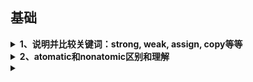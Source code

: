 
## 基础

<details>
<summary>
    <b>1、说明并比较关键词：strong, weak, assign, copy等等</b>
</summary>

`strong`表示指向并拥有该对象。其修饰的对象引用计数会增加1。该对象只要引用计数不为0则不会被销毁。当然强行将其设为nil可以销毁它。

`weak`表示指向但不拥有该对象。其修饰的对象引用计数不会增加。无需手动设置，该对象会自行在内存中销毁。

`assign`主要用于修饰基本数据类型，如`NSInteger`和`CGFloat`，这些数值主要存在于栈上。

`weak` 一般用来修饰对象，`assign`一般用来修饰基本数据类型。原因是`assign`修饰的对象被释放后，指针的地址依然存在，造成野指针，在堆上容易造成崩溃。而栈上的内存系统会自动处理，不会造成野指针。

`copy`与`strong`类似。不同之处是`strong`的复制是多个指针指向同一个地址，而`copy`的复制每次会在内存中拷贝一份对象，指针指向不同地址。`copy`一般用在修饰有可变对应类型的不可变对象上，如`NSString`, `NSArray`, `NSDictionary`。

`Objective-C` 中，基本数据类型的默认关键字是`atomic`, `readwrite`, `assign`；普通属性的默认关键字是`atomic`, `readwrite`, `strong`。

1、属性`readwrite`，`readonly`，`assign`，`retain`，`copy`，`nonatomic` 各自什么作用，他们在那种情况下用?

```
    readwrite：默认的属性，可读可写，生成setter和getter方法。

    readonly：只读，只生成getter方法，也就是说不能修改变量。

    assign：用于声明基本数据类型（int、float）仅设置变量，是赋值属性。

    retain：持有属性，setter方法将传入的参数先保留,再赋值,传入的参数 引用计数retaincount 会加1
```

在堆上开辟一块空间，用指针a指向，然后将指针a赋值(`assign`)给指针b，等于是a和b同时指向这块堆空间，当a不使用这块堆空间的时候，是否要释放这块堆空间？答案是肯定要的，但是这件堆空间被释放后，b就成了野指针。

如何避免这样的问题？ 这就引出了引用计数器，当a指针这块堆空间的时候，引用计数器+1，当b也指向的时候，引用计数器变成了2，当a不再指向这块堆空间时，release-1，引用计数器为1，当b也不指向这块堆空间时，release-1，引用计数器为0，调用`dealloc`函数，空间被释放

总结：当数据类型为`int`，`float`原生类型时，可以使用`assign`。如果是上面那种情况（对象）就是用retain。

`copy`：是赋值特性,`setter`方法将传入对象赋值一份;需要完全一份新的变量时,直接从堆区拿。

当属性是` NSString`、`NSArray`、`NSDictionary`时，既可以用`strong` 修饰，也可以用`copy`修饰。当用`strong`修饰的`NSString` 指向一个`NSMutableString`时，如果在不知情的情况下这个`NSMutableString`的别的引用修改了值，就会出现：一个不可变的字符串却被改变了的情况， 使用`copy`就不会出现这种情况。

 `nonatomic`：非原子性，可以多线程访问，效率高。

`atomic`：原子性，属性安全级别的表示，同一时刻只有一个线程访问，具有资源的独占性，但是效率很低。

`strong`：强引用，引用计数+ 1，ARC下，一个对象如果没有强引用，系统就会释放这个对象。

`weak`：弱引用，不会使引用计数+1.当一个指向对象的强引用都被释放时，这块空间依旧会被释放掉。

使用场景：在ARC下，如果使用`XIB` 或者`SB` 来创建控件，就使用 `weak`。纯代码创建控件时，用`strong`修饰，如果想用`weak` 修饰，就需要先创建控件，然后赋值给用`weak`修饰的对象。

查找了一些资料，发现主要原因是，`controller`需要拥有它自己的`view`（这个`view`是所以子控件的父`view`），因此`viewcontroller`对`view`就必须是强引用（strong reference）,得用`strong`修饰`view`。对于`lable`，它的父`view`是`view`，`view`需要拥有`label`，但是`controller`是不需要拥有`label`的。如果用`strong`修饰，在`view`销毁的情况下，`label`还仍然占有内存，因为`controller`还对它强引用；如果用`weak`修饰，在`view`销毁的时侯`label`的内存也同时被销毁，避免了僵尸指针出现。

用引用计数回答就是：因为`Controller`并不直接“拥有”控件，控件由它的父`view`“拥有”。使用`weak`关键字可以不增加控件引用计数，确保控件与父`view`有相同的生命周期。控件在被`addSubview`后，相当于控件引用计数+1；父`view`销毁后，所有的子`view`引用计数-1，则可以确保父`view`销毁时子`view`立即销毁。`weak`的控件在`removeFromSuperview`后也会立即销毁，而`stron`g的控件不会，因为`Controller`还保有控件强引用。

总结归纳为：当控件的父`view`销毁时，如果你还想继续拥有这个控件，就用`srtong`；如果想保证控件和父`view`拥有相同的生命周期，就用`weak`。当然在大多数情况下用两个都是可以的。

使用`weak`的时候需要特别注意的是：先将控件添加到`superview`上之后再赋值给`self`，避免控件被过早释放。
</details>

<details>
<summary>
<b>2、atomatic和nonatomic区别和理解</b>
</summary>

<br/><b>第一种</b><br/>

`atomic`和`nonatomic`区别用来决定编译器生成的`getter`和`setter`是否为原子操作。`atomic`提供多线程安全,是描述该变量是否支持多线程的同步访问，如果选择了`atomic` 那么就是说，系统会自动的创建`lock`锁，锁定变量。`nonatomic`禁止多线程，变量保护，提高性能。

> `atomic`：默认是有该属性的，这个属性是为了保证程序在多线程情况下，编译器会自动生成一些互斥加锁代码，避免该变量的读写不同步问题。

> `nonatomic`：如果该对象无需考虑多线程的情况，请加入这个属性，这样会让编译器少生成一些互斥加锁代码，可以提高效率。

> `atomic`的意思就是`setter/getter`这个函数，是一个原语操作。如果有多个线程同时调用`setter`的话，不会出现某一个线程执行完`setter`全部语句之前，另一个线程开始执行`setter`情况，相当于函数头尾加了锁一样，可以保证数据的完整性。`nonatomic`不保证`setter/getter`的原语行，所以你可能会取到不完整的东西。因此，在多线程的环境下原子操作是非常必要的，否则有可能会引起错误的结果。

比如`setter`函数里面改变两个成员变量，如果你用`nonatomic`的话，`getter`可能会取到只更改了其中一个变量时候的状态，这样取到的东西会有问题，就是不完整的。当然如果不需要多线程支持的话，用`nonatomic`就够了，因为不涉及到线程锁的操作，所以它执行率相对快些。

下面是载录的网上一段加了`atomic`的例子：
```
{lock}
    if (property != newValue) { 
        [property release]; 
        property = [newValue retain]; 
    }                   
{unlock}
```
可以看出来，用`atomic`会在多线程的设值取值时加锁，中间的执行层是处于被保护的一种状态，`atomic`是oc使用的一种线程保护技术，基本上来讲，就是防止在写入未完成的时候被另外一个线程读取，造成数据错误。而这种机制是耗费系统资源的，所以在iPhone这种小型设备上，如果没有使用多线程间的通讯编程，那么`nonatomic`是一个非常好的选择。

<br/><b>第二种</b><br/>

`atomic`和`nonatomic`用来决定编译器生成的`getter`和`setter`是否为原子操作。

<b>atomic</b>

设置成员变量的`@property`属性时，默认为`atomic`，提供多线程安全。

在多线程环境下，原子操作是必要的，否则有可能引起错误的结果。加了`atomic`，`setter`函数会变成下面这样：
```
{lock}
    if (property != newValue) { 
        [property release]; 
        property = [newValue retain]; 
    }                   
{unlock}
```
<b>nonatomic</b>

禁止多线程，变量保护，提高性能。

`atomic`是`Objc`使用的一种线程保护技术，基本上来讲，是防止在写未完成的时候被另外一个线程读取，造成数据错误。而这种机制是耗费系统资源的，所以在iPhone这种小型设备上，如果没有使用多线程间的通讯编程，那么`nonatomic`是一个非常好的选择。

指出访问器不是原子操作，而默认地，访问器是原子操作。这也就是说，在多线程环境下，解析的访问器提供一个对属性的安全访问，从获取器得到的返回值或者通过设置器设置的值可以一次完成，即便是别的线程也正在对其进行访问。如果你不指定 `nonatomic` ，在自己管理内存的环境中，解析的访问器保留并自动释放返回的值，如果指定了 `nonatomic` ，那么访问器只是简单地返回这个值。

</details>

<details>
<summary>
<b></b>
</summary>
</details>
